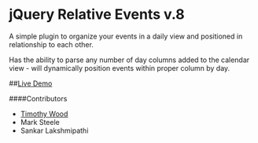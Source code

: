 jQuery Relative Events v.8
======================

A simple plugin to organize your events in a daily view and positioned in relationship to each other.

Has the ability to parse any number of day columns added to the calendar view - will dynamically position events within proper column by day.

##[Live Demo](http://codearachnid.github.io/jquery-relative-events/)

####Contributors

* [Timothy Wood](http://www.imaginesimplicity.com)
* Mark Steele
* Sankar Lakshmipathi
